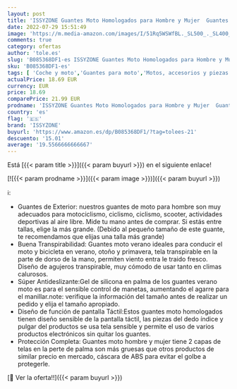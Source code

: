 ```yaml
---
layout: post
title: 'ISSYZONE Guantes Moto Homologados para Hombre y Mujer  Guantes de Moto Transpirables con Pantalla Táctil  Guantes de Verano Antideslizantes con Protección para Moto Bicicleta  Deportes al Aire Libre'
date: 2022-07-29 15:51:49
image: 'https://m.media-amazon.com/images/I/51Rq5WSWfBL._SL500_._SL400_.jpg'
comments: true
category: ofertas
author: 'tole.es'
slug: 'B085368DF1-es ISSYZONE Guantes Moto Homologados para Hombre y Mujer...'
sku: 'B085368DF1-es'
tags: [ 'Coche y moto','Guantes para moto','Motos, accesorios y piezas','Ropa de protección para moto','bicicleta','issyzone','🇪🇸', ]
actualPrice: 18.69 EUR
currency: EUR
price: 18.69
comparePrice: 21.99 EUR
prodname: 'ISSYZONE Guantes Moto Homologados para Hombre y Mujer  Guantes de Moto Transpirables con Pantalla Táctil  Guantes de Verano Antideslizantes con Protección para Moto Bicicleta  Deportes al Aire Libre'
country: 'es'
flag: '🇪🇸'
brand: 'ISSYZONE'
buyurl: 'https://www.amazon.es/dp/B085368DF1/?tag=tolees-21'
descuento: '15.01'
average: '19.5566666666667'
---
```


Está [{{< param title >}}]({{< param buyurl >}}) en el siguiente enlace!

[![{{< param prodname >}}]({{< param image >}})]({{< param buyurl >}})

ℹ️:

- Guantes de Exterior: nuestros guantes de moto para hombre son muy adecuados para motociclismo, ciclismo, ciclismo, scooter, actividades deportivas al aire libre. Mide tu mano antes de comprar. Si estás entre tallas, elige la más grande. (Debido al pequeño tamaño de este guante, te recomendamos que elijas una talla más grande)
- Buena Transpirabilidad: Guantes moto verano ideales para conducir el moto y bicicleta en verano, otoño y primavera, tela transpirable en la parte de dorso de la mano, permiten viento entra le traido fresco. Diseño de agujeros transpirable, muy cómodo de usar tanto en climas calurosos.
- Súper Antideslizante:Gel de silicona en palma de los guantes verano moto es para el sensible control de manetas, aumentando el agarre para el manillar.note: verifique la información del tamaño antes de realizar un pedido y elija el tamaño apropiado.
- Diseño de función de pantalla Táctil:Estos guantes moto homologados tienen diseño sensible de la pantalla táctil, las piezas del dedo índice y pulgar del productos se usa tela sensible y permite el uso de varios productos electrónicos sin quitar los guantes.
- Protección Completa: Guantes moto hombre y mujer tiene 2 capas de telas en la perte de palma son más gruesas que otros productos de similar precio en mercado, cáscara de ABS para evitar el golbe a protegerle.

[🛒 Ver la oferta!!]({{< param buyurl >}})
